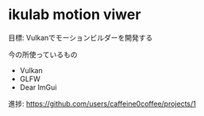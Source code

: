 # ikulab motion viwer

目標: Vulkanでモーションビルダーを開発する

今の所使っているもの
- Vulkan
- GLFW
- Dear ImGui

進捗:
https://github.com/users/caffeine0coffee/projects/1
